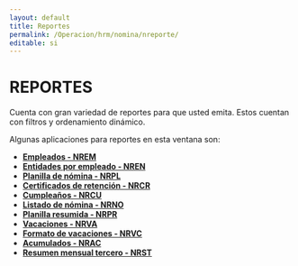 ```yaml
---
layout: default
title: Reportes
permalink: /Operacion/hrm/nomina/nreporte/
editable: si
---
```


# REPORTES  

Cuenta con gran variedad de reportes para que usted emita. Estos cuentan con filtros y ordenamiento dinámico.  

Algunas aplicaciones para reportes en esta ventana son:  

* [**Empleados - NREM**](http://docs.oasiscom.com/Operacion/hrm/nomina/nreporte/nrem) 
* [**Entidades por empleado - NREN**](http://docs.oasiscom.com/Operacion/hrm/nomina/nreporte/nren)  
* [**Planilla de nómina - NRPL**](http://docs.oasiscom.com/Operacion/hrm/nomina/nreporte/nrpl)  
* [**Certificados de retención - NRCR**](http://docs.oasiscom.com/Operacion/hrm/nomina/nreporte/nrcr)  
* [**Cumpleaños - NRCU**](http://docs.oasiscom.com/Operacion/hrm/nomina/nreporte/nrcu)  
* [**Listado de nómina - NRNO**](http://docs.oasiscom.com/Operacion/hrm/nomina/nreporte/nrno)  
* [**Planilla resumida - NRPR**](http://docs.oasiscom.com/Operacion/hrm/nomina/nreporte/nrpr)  
* [**Vacaciones - NRVA**](http://docs.oasiscom.com/Operacion/hrm/nomina/nreporte/nrva)  
* [**Formato de vacaciones - NRVC**](http://docs.oasiscom.com/Operacion/hrm/nomina/nreporte/nrvc)  
* [**Acumulados - NRAC**](http://docs.oasiscom.com/Operacion/hrm/nomina/nreporte/nrac)  
* [**Resumen mensual tercero - NRST**](http://docs.oasiscom.com/Operacion/hrm/nomina/nreporte/nrst)







